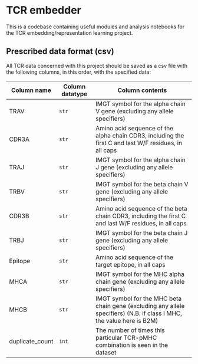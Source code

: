 # TCR embedder

This is a codebase containing useful modules and analysis notebooks for the
TCR embedding/representation learning project.

## Prescribed data format (csv)

All TCR data concerned with this project should be saved as a csv file with
the following columns, in this order, with the specified data:

| Column name | Column datatype | Column contents |
|---|---|---|
|TRAV|`str`|IMGT symbol for the alpha chain V gene (excluding any allele specifiers)|
|CDR3A|`str`|Amino acid sequence of the alpha chain CDR3, including the first C and last W/F residues, in all caps|
|TRAJ|`str`|IMGT symbol for the alpha chain J gene (excluding any allele specifiers)|
|TRBV|`str`|IMGT symbol for the beta chain V gene (excluding any allele specifiers)|
|CDR3B|`str`|Amino acid sequence of the beta chain CDR3, including the first C and last W/F residues, in all caps|
|TRBJ|`str`|IMGT symbol for the beta chain J gene (excluding any allele specifiers)|
|Epitope|`str`|Amino acid sequence of the target epitope, in all caps|
|MHCA|`str`|IMGT symbol for the MHC alpha chain gene (excluding any allele specifiers)|
|MHCB|`str`|IMGT symbol for the MHC beta chain gene (excluding any allele specifiers) (N.B. if class I MHC, the value here is B2M)|
|duplicate_count|`int`|The number of times this particular TCR-pMHC combination is seen in the dataset|